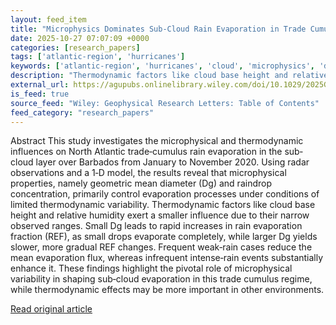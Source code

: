 ```yaml
---
layout: feed_item
title: "Microphysics Dominates Sub‐Cloud Rain Evaporation in Trade Cumuli Over Barbados"
date: 2025-10-27 07:07:09 +0000
categories: [research_papers]
tags: ['atlantic-region', 'hurricanes']
keywords: ['atlantic-region', 'hurricanes', 'cloud', 'microphysics', 'dominates']
description: "Thermodynamic factors like cloud base height and relative humidity exert a smaller influence due to their narrow observed ranges"
external_url: https://agupubs.onlinelibrary.wiley.com/doi/10.1029/2025GL114885?af=R
is_feed: true
source_feed: "Wiley: Geophysical Research Letters: Table of Contents"
feed_category: "research_papers"
---
```


Abstract This study investigates the microphysical and thermodynamic influences on North Atlantic trade‐cumulus rain evaporation in the sub‐cloud layer over Barbados from January to November 2020. Using radar observations and a 1‐D model, the results reveal that microphysical properties, namely geometric mean diameter (Dg) and raindrop concentration, primarily control evaporation processes under conditions of limited thermodynamic variability. Thermodynamic factors like cloud base height and relative humidity exert a smaller influence due to their narrow observed ranges. Small Dg leads to rapid increases in rain evaporation fraction (REF), as small drops evaporate completely, while larger Dg yields slower, more gradual REF changes. Frequent weak‐rain cases reduce the mean evaporation flux, whereas infrequent intense‐rain events substantially enhance it. These findings highlight the pivotal role of microphysical variability in shaping sub‐cloud evaporation in this trade cumulus regime, while thermodynamic effects may be more important in other environments.

[Read original article](https://agupubs.onlinelibrary.wiley.com/doi/10.1029/2025GL114885?af=R)
